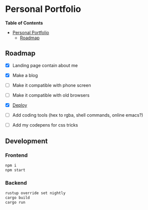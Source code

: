 # Personal Portfolio

<!-- markdown-toc start - Don't edit this section. Run M-x markdown-toc-refresh-toc -->
**Table of Contents**

- [Personal Portfolio](#personal-portfolio)
    - [Roadmap](#roadmap)

<!-- markdown-toc end -->

## Roadmap
  * [x] Landing page contain about me
  * [x] Make a blog
  * [ ] Make it compatible with phone screen
  * [ ] Make it compatible with old browsers
  * [x] [Deploy](http://170.64.250.107/ )
  * [ ] Add coding tools (hex to rgba, shell commands, online emacs?)
  * [ ] Add my codepens for css tricks


## Development
### Frontend

```sh
npm i
npm start
```

### Backend

```sh
rustup override set nightly
cargo build
cargo run
```
